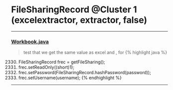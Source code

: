 # FileSharingRecord @Cluster 1 (excelextractor, extractor, false)

***

### [Workbook.java](https://searchcode.com/codesearch/view/15642358/)
> test that we get the same value as excel and , for 
{% highlight java %}
2330. FileSharingRecord frec = getFileSharing();
2333. frec.setReadOnly((short)1);
2334. frec.setPassword(FileSharingRecord.hashPassword(password));
2335. frec.setUsername(username);
{% endhighlight %}

***

